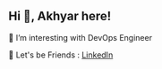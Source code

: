 ## Hi 👋, Akhyar here!

👀 I’m interesting with DevOps Engineer 

🤙 Let's be Friends : [LinkedIn] 


[LinkedIn]: https://www.linkedin.com/in/hidayat-akhyar/


<!---
hidayatakhyar/hidayatakhyar is a ✨ special ✨ repository because its `README.md` (this file) appears on your GitHub profile.
You can click the Preview link to take a look at your changes.
--->
